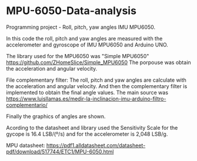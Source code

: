 # MPU-6050-Data-analysis
Programming project - Roll, pitch, yaw angles IMU MPU6050.

In this code the roll, pitch and yaw angles are measured with the accelerometer and gyroscope of IMU MPU6050 and Arduino UNO.

The library used for the MPU6050 was "Simple MPU6050" https://github.com/ZHomeSlice/Simple_MPU6050 The porpouse was obtain the acceleration and angular velocity.

File complementary filter: The roll, pitch and yaw angles are calculate with the acceleration and angular velocity. And then the complementary filter is implemented to obtain the final angle values. The main source was https://www.luisllamas.es/medir-la-inclinacion-imu-arduino-filtro-complementario/

Finally the graphics of angles are shown.

Acording to the datasheet and library used the Sensitivity Scale for the gycope is 16.4 LSB/(º/s) and for the accelerometer is 2,048 LSB/g.

MPU datasheet: https://pdf1.alldatasheet.com/datasheet-pdf/download/517744/ETC1/MPU-6050.html 
